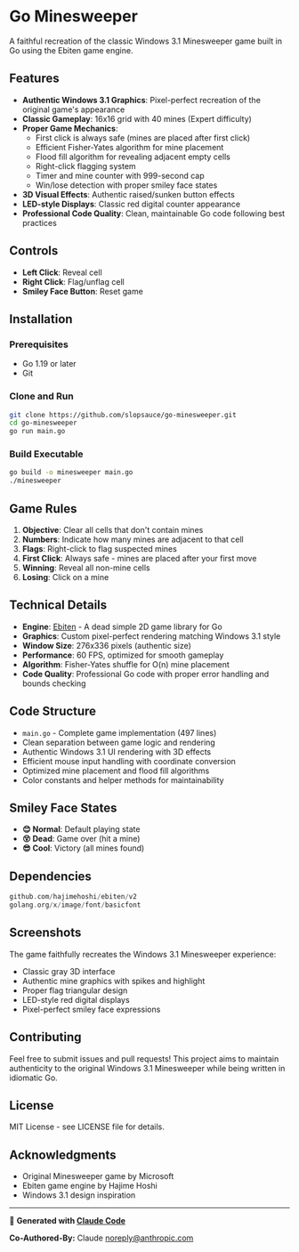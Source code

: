 # Go Minesweeper

A faithful recreation of the classic Windows 3.1 Minesweeper game built in Go using the Ebiten game engine.

## Features

- **Authentic Windows 3.1 Graphics**: Pixel-perfect recreation of the original game's appearance
- **Classic Gameplay**: 16x16 grid with 40 mines (Expert difficulty)
- **Proper Game Mechanics**:
  - First click is always safe (mines are placed after first click)
  - Efficient Fisher-Yates algorithm for mine placement
  - Flood fill algorithm for revealing adjacent empty cells
  - Right-click flagging system
  - Timer and mine counter with 999-second cap
  - Win/lose detection with proper smiley face states
- **3D Visual Effects**: Authentic raised/sunken button effects
- **LED-style Displays**: Classic red digital counter appearance
- **Professional Code Quality**: Clean, maintainable Go code following best practices

## Controls

- **Left Click**: Reveal cell
- **Right Click**: Flag/unflag cell
- **Smiley Face Button**: Reset game

## Installation

### Prerequisites

- Go 1.19 or later
- Git

### Clone and Run

```bash
git clone https://github.com/slopsauce/go-minesweeper.git
cd go-minesweeper
go run main.go
```

### Build Executable

```bash
go build -o minesweeper main.go
./minesweeper
```

## Game Rules

1. **Objective**: Clear all cells that don't contain mines
2. **Numbers**: Indicate how many mines are adjacent to that cell
3. **Flags**: Right-click to flag suspected mines
4. **First Click**: Always safe - mines are placed after your first move
5. **Winning**: Reveal all non-mine cells
6. **Losing**: Click on a mine

## Technical Details

- **Engine**: [Ebiten](https://ebiten.org/) - A dead simple 2D game library for Go
- **Graphics**: Custom pixel-perfect rendering matching Windows 3.1 style
- **Window Size**: 276x336 pixels (authentic size)
- **Performance**: 60 FPS, optimized for smooth gameplay
- **Algorithm**: Fisher-Yates shuffle for O(n) mine placement
- **Code Quality**: Professional Go code with proper error handling and bounds checking

## Code Structure

- `main.go` - Complete game implementation (497 lines)
- Clean separation between game logic and rendering
- Authentic Windows 3.1 UI rendering with 3D effects
- Efficient mouse input handling with coordinate conversion
- Optimized mine placement and flood fill algorithms
- Color constants and helper methods for maintainability

## Smiley Face States

- **😊 Normal**: Default playing state
- **😵 Dead**: Game over (hit a mine)
- **😎 Cool**: Victory (all mines found)

## Dependencies

```go
github.com/hajimehoshi/ebiten/v2
golang.org/x/image/font/basicfont
```

## Screenshots

The game faithfully recreates the Windows 3.1 Minesweeper experience:

- Classic gray 3D interface
- Authentic mine graphics with spikes and highlight
- Proper flag triangular design
- LED-style red digital displays
- Pixel-perfect smiley face expressions

## Contributing

Feel free to submit issues and pull requests! This project aims to maintain authenticity to the original Windows 3.1 Minesweeper while being written in idiomatic Go.

## License

MIT License - see LICENSE file for details.

## Acknowledgments

- Original Minesweeper game by Microsoft
- Ebiten game engine by Hajime Hoshi
- Windows 3.1 design inspiration

---

🤖 **Generated with [Claude Code](https://claude.ai/code)**

**Co-Authored-By:** Claude <noreply@anthropic.com>